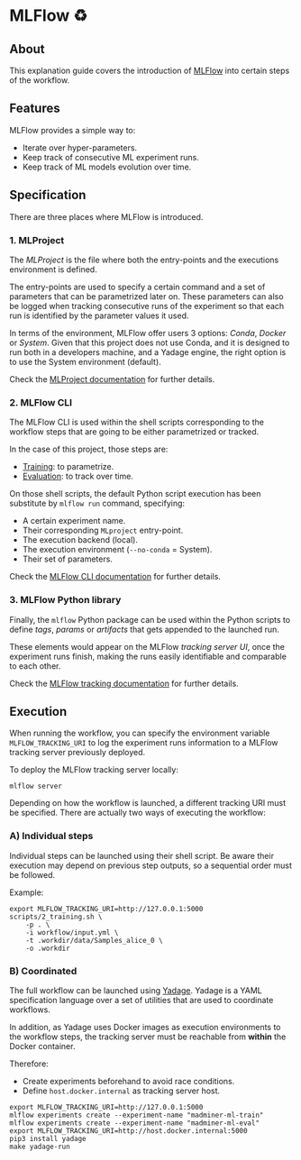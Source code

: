# MLFlow ♻️


## About
This explanation guide covers the introduction of [MLFlow][mlflow-website] into
certain steps of the workflow.


## Features
MLFlow provides a simple way to:

- Iterate over hyper-parameters.
- Keep track of consecutive ML experiment runs.
- Keep track of ML models evolution over time.


## Specification
There are three places where MLFlow is introduced.


### 1. MLProject
The _MLProject_ is the file where both the entry-points and the executions environment is defined.

The entry-points are used to specify a certain command and a set of parameters that can be 
parametrized later on. These parameters can also be logged when tracking consecutive runs of
the experiment so that each run is identified by the parameter values it used.

In terms of the environment, MLFlow offer users 3 options: _Conda_, _Docker_ or _System_.
Given that this project does not use Conda, and it is designed to run both in a developers machine,
and a Yadage engine, the right option is to use the System environment (default).

Check the [MLProject documentation][mlproject-docs] for further details.


### 2. MLFlow CLI
The MLFlow CLI is used within the shell scripts corresponding to the workflow steps that
are going to be either parametrized or tracked.

In the case of this project, those steps are:
- [Training][script-train]: to parametrize.
- [Evaluation][script-eval]: to track over time.

On those shell scripts, the default Python script execution has been substitute by
`mlflow run` command, specifying:

- A certain experiment name.
- Their corresponding `MLproject` entry-point.
- The execution backend (local).
- The execution environment (`--no-conda` = System).
- Their set of parameters.

Check the [MLFlow CLI documentation][mlflow-cli-docs] for further details.


### 3. MLFlow Python library
Finally, the `mlflow` Python package can be used within the Python scripts to define
_tags_, _params_ or _artifacts_ that gets appended to the launched run.

These elements would appear on the MLFlow _tracking server UI_, once the experiment runs
finish, making the runs easily identifiable and comparable to each other.

Check the [MLFlow tracking documentation][mlflow-track-docs] for further details.


## Execution
When running the workflow, you can specify the environment variable `MLFLOW_TRACKING_URI`
to log the experiment runs information to a MLFlow tracking server previously deployed.

To deploy the MLFlow tracking server locally:
```shell script
mlflow server
```

Depending on how the workflow is launched, a different tracking URI must be specified.
There are actually two ways of executing the workflow:

### A) Individual steps
Individual steps can be launched using their shell script. Be aware their execution may depend on 
previous step outputs, so a sequential order must be followed.

Example:
```shell script
export MLFLOW_TRACKING_URI=http://127.0.0.1:5000
scripts/2_training.sh \
    -p . \
    -i workflow/input.yml \
    -t .workdir/data/Samples_alice_0 \
    -o .workdir
```

### B) Coordinated
The full workflow can be launched using [Yadage][yadage-repo]. Yadage is a YAML specification language
over a set of utilities that are used to coordinate workflows.

In addition, as Yadage uses Docker images as execution environments to the workflow steps,
the tracking server must be reachable from **within** the Docker container.

Therefore:
- Create experiments beforehand to avoid race conditions.
- Define `host.docker.internal` as tracking server host.

```shell script
export MLFLOW_TRACKING_URI=http://127.0.0.1:5000
mlflow experiments create --experiment-name "madminer-ml-train"
mlflow experiments create --experiment-name "madminer-ml-eval"
export MLFLOW_TRACKING_URI=http://host.docker.internal:5000
pip3 install yadage
make yadage-run
```


[mlflow-website]: https://mlflow.org/
[mlproject]: MLproject
[mlflow-cli-docs]: https://www.mlflow.org/docs/latest/cli.html
[mlflow-track-docs]: https://mlflow.org/docs/latest/tracking.html
[mlproject-docs]: https://www.mlflow.org/docs/latest/projects.html
[script-train]: scripts/2_training.sh
[script-eval]: scripts/3_evaluation.sh
[yadage-repo]: https://github.com/yadage/yadage
